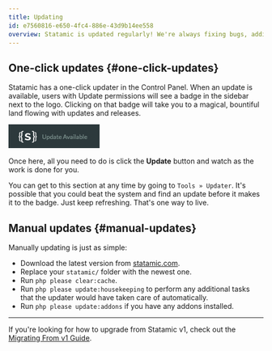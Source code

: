 ```yaml
---
title: Updating
id: e7560816-e650-4fc4-886e-43d9b14ee558
overview: Statamic is updated regularly! We're always fixing bugs, adding features, and playing hopscotch. You can keep an eye on the [Changelog](https://statamic.com/changelog) or your Control Panel sidebar to see when new updates are available.
---
```


## One-click updates {#one-click-updates}

Statamic has a one-click updater in the Control Panel. When an update is available, users with Update permissions will see a badge in the sidebar next to the logo. Clicking on that badge will take you to a magical, bountiful land flowing with updates and releases.

<div class="screenshot">
		<img src="/assets/img/screenshots/update-available.png">
</div>

Once here, all you need to do is click the **Update** button and watch as the work is done for you.

You can get to this section at any time by going to `Tools » Updater`. It's possible that you could beat the system and find an update before it makes it to the badge. Just keep refreshing. That's one way to live.

## Manual updates {#manual-updates}

Manually updating is just as simple:

- Download the latest version from [statamic.com](http://statamic.com).
- Replace your `statamic/` folder with the newest one.
- Run `php please clear:cache`.
- Run `php please update:housekeeping` to perform any additional tasks that the updater would have taken care of automatically.
- Run `php please update:addons` if you have any addons installed.

---

If you're looking for how to upgrade from Statamic v1, check out the [Migrating From v1 Guide](/migrating).
